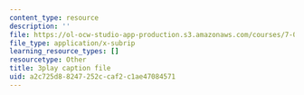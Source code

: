 ```yaml
---
content_type: resource
description: ''
file: https://ol-ocw-studio-app-production.s3.amazonaws.com/courses/7-016-introductory-biology-fall-2018/a2c725d88247252ccaf2c1ae47084571_qtGHKiAROig.srt
file_type: application/x-subrip
learning_resource_types: []
resourcetype: Other
title: 3play caption file
uid: a2c725d8-8247-252c-caf2-c1ae47084571
---
```

